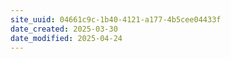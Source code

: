 ```yaml
---
site_uuid: 04661c9c-1b40-4121-a177-4b5cee04433f
date_created: 2025-03-30
date_modified: 2025-04-24
---
```


